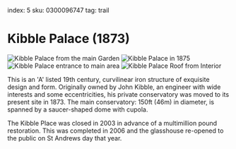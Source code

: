 index: 5
sku: 0300096747
tag: trail

# Kibble Palace (1873)

![Kibble Palace from the main Garden](image:kibble-palace.jpg)
![Kibble Palace in 1875](image:kibble-1875.jpg)
![Kibble Palace entrance to main area](image:kibble-interior.jpg)
![Kibble Palace Roof from Interior](image:kibble-interior2.jpg)

This is an 'A' listed 19th century, curvilinear iron
structure of exquisite design and form. Originally
owned by John Kibble, an engineer with wide interests
and some eccentricities, his private conservatory was
moved to its present site in 1873. The main
conservatory: 150ft (46m) in diameter, is spanned by a
saucer-shaped dome with cupola.


The Kibble Place was closed in 2003 in advance of a
multimillion pound restoration. This was completed in
2006 and the glasshouse re-opened to the public on St
Andrews day that year.

